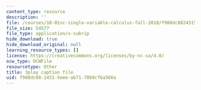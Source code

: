 ```yaml
---
content_type: resource
description: ''
file: /courses/18-01sc-single-variable-calculus-fall-2010/f988dc8824315eeeab7170b9cf6a566a_KhwQKE_tld0.vtt
file_size: 54577
file_type: application/x-subrip
hide_download: true
hide_download_original: null
learning_resource_types: []
license: https://creativecommons.org/licenses/by-nc-sa/4.0/
ocw_type: OCWFile
resourcetype: Other
title: 3play caption file
uid: f988dc88-2431-5eee-ab71-70b9cf6a566a
---
```

